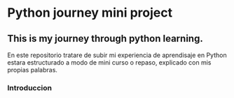 # Python journey mini project

## This is my journey through python learning.

En este repositorio tratare de subir mi experiencia de aprendisaje en Python
estara estructurado a modo de mini curso o repaso, explicado con mis 
propias palabras.

### Introduccion